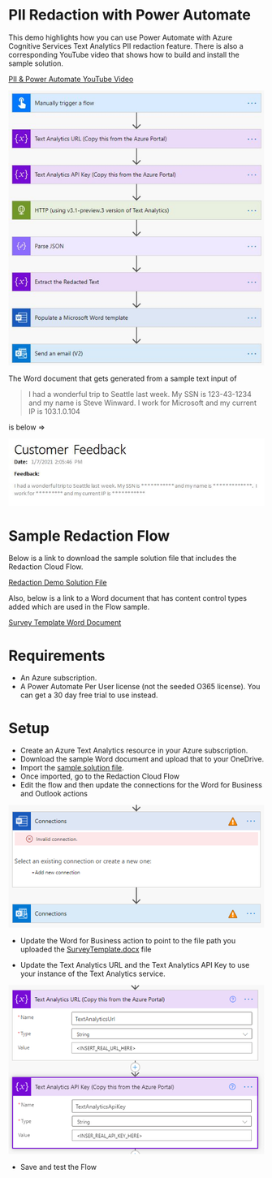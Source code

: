# PII Redaction with Power Automate

This demo highlights how you can use Power Automate with Azure Cognitive Services Text Analytics PII redaction feature.  There is also a corresponding YouTube video that shows how to build and install the sample solution.

[PII & Power Automate YouTube Video](https://youtu.be/2kQRx-aqyhk)

![Flow Overview](files/RedactionFlow.JPG)

The Word document that gets generated from a sample text input of 

> I had a wonderful trip to Seattle last week. My SSN is 123-43-1234 and my name is Steve Winward.  I work for Microsoft and my current IP is 103.1.0.104

is below =>

![Flow Result](files/RedactionFlowOutput.JPG)

# Sample Redaction Flow
Below is a link to download the sample solution file that includes the Redaction Cloud Flow.

[Redaction Demo Solution File](files/RedactionDemo_1_0_0_1.zip)

Also, below is a link to a Word document that has content control types added which are used in the Flow sample.

[Survey Template Word Document](files/SurveyTemplate.docx)

# Requirements
* An Azure subscription.
* A Power Automate Per User license (not the seeded O365 license).  You can get a 30 day free trial to use instead.

# Setup
* Create an Azure Text Analytics resource in your Azure subscription.
* Download the sample Word document and upload that to your OneDrive.
* Import the [sample solution file](files/RedactionDemo_1_0_0_1.zip).  
* Once imported, go to the Redaction Cloud Flow
* Edit the flow and then update the connections for the Word for Business and Outlook actions

![Connector Error Messages](files/ConnectionError.PNG)

* Update the Word for Business action to point to the file path you uploaded the [SurveyTemplate.docx](files/SurveyTemplate.docx) file

* Update the Text Analytics URL and the Text Analytics API Key to use your instance of the Text Analytics service.

![Text Analytics Config](files/TextAnalyticsConfiguration.PNG)

* Save and test the Flow
